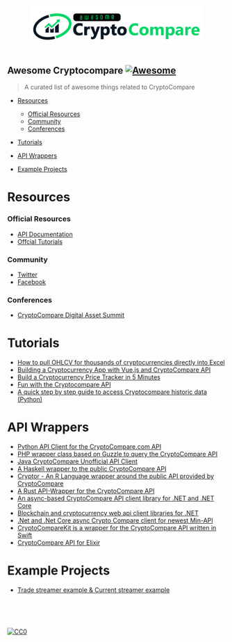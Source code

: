 <p align="center">
  <br>
  <img width="400" src="./cryptocompare-awesome.svg" alt="Logo of Awesome CryptoCompare">
  <br>
  <br>
</p>

## Awesome Cryptocompare [![Awesome](https://github.com/CryptoCompareLTD/awesome-cryptocompare/blob/master/awesomecc.svg)](https://github.com/sindresorhus/awesome)

> A curated list of awesome things related to CryptoCompare

- [Resources](#resources)
  - [Official Resources](#official-resources)
  - [Community](#community)
  - [Conferences](#conferences)

- [Tutorials](#tutorials)

- [API Wrappers](#api-wrappers)

- [Example Projects](#example-projects)

# Resources


### Official Resources

- [API Documentation](https://min-api.cryptocompare.com/documentation)
- [Offcial Tutorials](https://github.com/CryptoCompareLTD/api-guides)

### Community

- [Twitter](https://twitter.com/CryptoCompare)
- [Facebook](https://www.facebook.com/cryptocompare/)


### Conferences

- [CryptoCompare Digital Asset Summit](https://summit.cryptocompare.com/)

# Tutorials

- [How to pull OHLCV for thousands of cryptocurrencies directly into Excel](http://help.cryptosheets.com/en/articles/1867392-how-to-pull-ohlcv-for-thousands-of-cryptocurrencies-directly-into-excel)
- [Building a Cryptocurrency App with Vue.js and CryptoCompare API](https://medium.com/@rachidsakara/building-a-cryptocurrency-app-with-vue-js-and-cryptocompare-api-14231af6f099)
- [Build a Cryptocurrency Price Tracker in 5 Minutes](https://hackernoon.com/build-a-cryptocurrency-price-tracker-in-5-minutes-d66c3d37ad71)
- [Fun with the Cryptocompare API](https://robotwealth.com/fun-with-the-cryptocompare-api/)
- [A quick step by step guide to access Cryptocompare historic data (Python)](https://notebooks.ai/santiagobasulto/cryptocompare-api-examples-efed62c5)


# API Wrappers

- [Python API Client for the CryptoCompare.com API](https://github.com/BoTreeConsultingTeam/crypto_compare)
- [PHP wrapper class based on Guzzle to query the CryptoCompare API](https://github.com/loeken/cryptocompare-api-php-wrapper)
- [Java CryptoCompare Unofficial API Client](https://github.com/jeffreytai/cryptocompare-java-api-wrapper)
- [A Haskell wrapper to the public CryptoCompare API](https://github.com/aviaviavi/cryptocompare)
- [Cryptor - An R Language wrapper around the public API provided by CryptoCompare](https://github.com/blairj09/cryptor)
- [A Rust API-Wrapper for the CryptoCompare API](https://docs.rs/cryptocompare/0.1.0/cryptocompare/)
- [An async-based CryptoCompare API client library for .NET and .NET Core](https://github.com/joancaron/cryptocompare-api)
- [Blockchain and cryptocurrency web api client libraries for .NET](https://github.com/Synuit/Synuit.Blockchain.Api)
- [.Net and .Net Core async Crypto Compare client for newest Min-API](https://github.com/tosunthex/CryptoCompare-Api)
- [CryptoCompareKit is a wrapper for the CryptoCompare API written in Swift](https://github.com/sger/CryptoCompareKit)
- [CryptoCompare API for Elixir](https://github.com/konstantinzolotarev/crypto_compare)

# Example Projects

- [Trade streamer example & Current streamer example](https://github.com/cryptoqween/cryptoqween.github.io)

<br/>
<br/>
<br/>

[![CC0](https://i.creativecommons.org/p/zero/1.0/88x31.png)](https://creativecommons.org/publicdomain/zero/1.0/)
